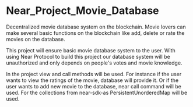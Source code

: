 # Near_Project_Movie_Database
Decentralized movie database system on the blockchain. Movie lovers can make several basic functions on the blockchain like add, delete or rate the movies on the database.

This project will ensure basic movie database system to the user.
With using Near Protocol to build this project our database system will be unauthorized and only depends on people's votes and movie knowledge.

In the project view and call methods will be used.
For instance if the user wants to view the ratings of the movie, database will provide it.
Or if the user wants to add new movie to the database, near call command will be used.
For the collections from near-sdk-as PersistentUnorderedMap will be used.
